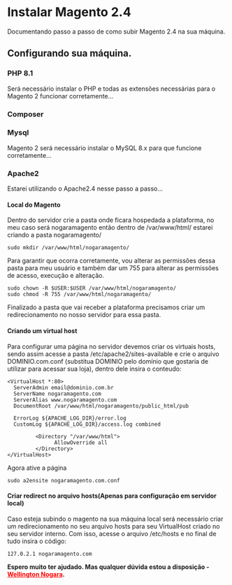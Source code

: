 <h1>Instalar Magento 2.4</h1>
Documentando passo a passo de como subir Magento 2.4 na sua máquina.<br>

<h2>Configurando sua máquina.</h2>

<h3>PHP 8.1</h3>
Será necessário instalar o PHP e todas as extensões necessárias para o Magento 2 funcionar corretamente...

<h3>Composer</h3>

<h3>Mysql</h3>
Magento 2 será necessário instalar o MySQL 8.x para que funcione corretamente...

<h3>Apache2</h3>
Estarei utilizando o Apache2.4 nesse passo a passo...

<h4>Local do Magento</h4>
Dentro do servidor crie a pasta onde ficara hospedada a plataforma, no meu caso será nogaramagento então dentro de /var/www/html/ estarei criando a pasta nogaramagento/

```
sudo mkdir /var/www/html/nogaramagento/
```

Para garantir que ocorra corretamente, vou alterar as permissões dessa pasta para meu usuário e também dar um 755 para alterar as permissões de acesso, execução e alteração.
```
sudo chown -R $USER:$USER /var/www/html/nogaramagento/
sudo chmod -R 755 /var/www/html/nogaramagento/
```

Finalizado a pasta que vai receber a plataforma precisamos criar um redirecionamento no nosso servidor para essa pasta.

<h4>Criando um virtual host</h4>
Para configurar uma página no servidor devemos criar os virtuais hosts, sendo assim acesse a pasta /etc/apache2/sites-available e crie o arquivo DOMINIO.com.conf (substitua DOMINIO pelo domínio que gostaria de utilizar para acessar sua loja), dentro dele insira o conteudo:

```
<VirtualHost *:80>
  ServerAdmin email@dominio.com.br
  ServerName nogaramagento.com
  ServerAlias www.nogaramagento.com
  DocumentRoot /var/www/html/nogaramagento/public_html/pub

  ErrorLog ${APACHE_LOG_DIR}/error.log
  CustomLog ${APACHE_LOG_DIR}/access.log combined

         <Directory "/var/www/html">
               AllowOverride all
         </Directory>
</VirtualHost>
```

Agora ative a página 

```
sudo a2ensite nogaramagento.com.conf
``` 

<h4>Criar redirect no arquivo hosts(Apenas para configuração em servidor local)</h4>
Caso esteja subindo o magento na sua máquina local será necessário criar um redirecionamento no seu arquivo hosts para seu VirtualHost criado no seu servidor interno. Com isso, acesse o arquivo /etc/hosts e no final de tudo insira o código:

```
127.0.2.1 nogaramagento.com
```
<strong>Espero muito ter ajudado. Mas qualquer dúvida estou a disposição - <a href="https://wellingtonnogara.com/" style="color: red;">Wellington Nogara</a>.</strong>

